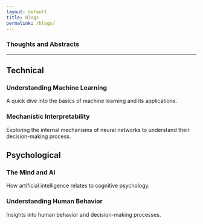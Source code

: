 ```yaml
---
layout: default
title: Blogs
permalink: /blogs/
---
```

<section class="blog-section">
 <section class="blog-section">
  <h1>Thoughts and Abstracts</h1>
  <hr> <!-- Horizontal line -->

  <!-- Technical Blogs Section -->
  <div class="blog-category">
    <h2>Technical</h2>
    <div class="blog-cards">
      <div class="blog-card">
        <div class="blog-content">
          <h3>Understanding Machine Learning</h3>
          <p>A quick dive into the basics of machine learning and its applications.</p>
        </div>
      </div>
      <div class="blog-card">
        <div class="blog-content">
          <h3>Mechanistic Interpretability</h3>
          <p>Exploring the internal mechanisms of neural networks to understand their decision-making process.</p>
        </div>
      </div>
    </div>
  </div>

  <!-- Psychological Blogs Section -->
  <div class="blog-category">
    <h2>Psychological</h2>
    <div class="blog-cards">
      <div class="blog-card">
        <div class="blog-content">
          <h3>The Mind and AI</h3>
          <p>How artificial intelligence relates to cognitive psychology.</p>
        </div>
      </div>
      <div class="blog-card">
        <div class="blog-content">
          <h3>Understanding Human Behavior</h3>
          <p>Insights into human behavior and decision-making processes.</p>
        </div>
      </div>
    </div>
  </div>
</section>
</section>
